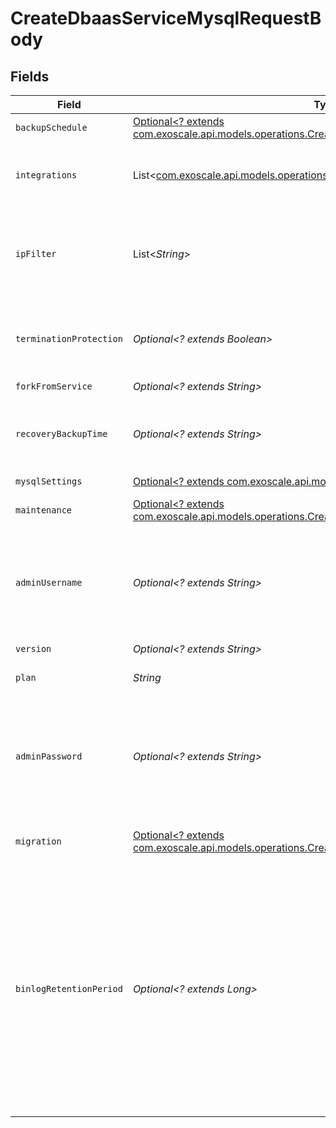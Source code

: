 # CreateDbaasServiceMysqlRequestBody


## Fields

| Field                                                                                                                                                                                                                            | Type                                                                                                                                                                                                                             | Required                                                                                                                                                                                                                         | Description                                                                                                                                                                                                                      |
| -------------------------------------------------------------------------------------------------------------------------------------------------------------------------------------------------------------------------------- | -------------------------------------------------------------------------------------------------------------------------------------------------------------------------------------------------------------------------------- | -------------------------------------------------------------------------------------------------------------------------------------------------------------------------------------------------------------------------------- | -------------------------------------------------------------------------------------------------------------------------------------------------------------------------------------------------------------------------------- |
| `backupSchedule`                                                                                                                                                                                                                 | [Optional<? extends com.exoscale.api.models.operations.CreateDbaasServiceMysqlBackupSchedule>](../../models/operations/CreateDbaasServiceMysqlBackupSchedule.md)                                                                 | :heavy_minus_sign:                                                                                                                                                                                                               | N/A                                                                                                                                                                                                                              |
| `integrations`                                                                                                                                                                                                                   | List<[com.exoscale.api.models.operations.Integrations](../../models/operations/Integrations.md)>                                                                                                                                 | :heavy_minus_sign:                                                                                                                                                                                                               | Service integrations to be enabled when creating the service.                                                                                                                                                                    |
| `ipFilter`                                                                                                                                                                                                                       | List<*String*>                                                                                                                                                                                                                   | :heavy_minus_sign:                                                                                                                                                                                                               | Allow incoming connections from CIDR address block, e.g. '10.20.0.0/16'                                                                                                                                                          |
| `terminationProtection`                                                                                                                                                                                                          | *Optional<? extends Boolean>*                                                                                                                                                                                                    | :heavy_minus_sign:                                                                                                                                                                                                               | Service is protected against termination and powering off                                                                                                                                                                        |
| `forkFromService`                                                                                                                                                                                                                | *Optional<? extends String>*                                                                                                                                                                                                     | :heavy_minus_sign:                                                                                                                                                                                                               | N/A                                                                                                                                                                                                                              |
| `recoveryBackupTime`                                                                                                                                                                                                             | *Optional<? extends String>*                                                                                                                                                                                                     | :heavy_minus_sign:                                                                                                                                                                                                               | ISO time of a backup to recover from for services that support arbitrary times                                                                                                                                                   |
| `mysqlSettings`                                                                                                                                                                                                                  | [Optional<? extends com.exoscale.api.models.components.JsonSchemaMysql>](../../models/components/JsonSchemaMysql.md)                                                                                                             | :heavy_minus_sign:                                                                                                                                                                                                               | N/A                                                                                                                                                                                                                              |
| `maintenance`                                                                                                                                                                                                                    | [Optional<? extends com.exoscale.api.models.operations.CreateDbaasServiceMysqlMaintenance>](../../models/operations/CreateDbaasServiceMysqlMaintenance.md)                                                                       | :heavy_minus_sign:                                                                                                                                                                                                               | Automatic maintenance settings                                                                                                                                                                                                   |
| `adminUsername`                                                                                                                                                                                                                  | *Optional<? extends String>*                                                                                                                                                                                                     | :heavy_minus_sign:                                                                                                                                                                                                               | Custom username for admin user. This must be set only when a new service is being created.                                                                                                                                       |
| `version`                                                                                                                                                                                                                        | *Optional<? extends String>*                                                                                                                                                                                                     | :heavy_minus_sign:                                                                                                                                                                                                               | MySQL major version                                                                                                                                                                                                              |
| `plan`                                                                                                                                                                                                                           | *String*                                                                                                                                                                                                                         | :heavy_check_mark:                                                                                                                                                                                                               | Subscription plan                                                                                                                                                                                                                |
| `adminPassword`                                                                                                                                                                                                                  | *Optional<? extends String>*                                                                                                                                                                                                     | :heavy_minus_sign:                                                                                                                                                                                                               | Custom password for admin user. Defaults to random string. This must be set only when a new service is being created.                                                                                                            |
| `migration`                                                                                                                                                                                                                      | [Optional<? extends com.exoscale.api.models.operations.CreateDbaasServiceMysqlMigration>](../../models/operations/CreateDbaasServiceMysqlMigration.md)                                                                           | :heavy_minus_sign:                                                                                                                                                                                                               | Migrate data from existing server                                                                                                                                                                                                |
| `binlogRetentionPeriod`                                                                                                                                                                                                          | *Optional<? extends Long>*                                                                                                                                                                                                       | :heavy_minus_sign:                                                                                                                                                                                                               | The minimum amount of time in seconds to keep binlog entries before deletion. This may be extended for services that require binlog entries for longer than the default for example if using the MySQL Debezium Kafka connector. |